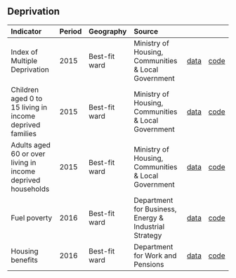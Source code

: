 ## Deprivation

| Indicator     | Period        | Geography       | Source      | &nbsp;        | &nbsp;         |
|:------------- |:------------- |:------------- |:------------- |:------------- | :------------- |
| Index of Multiple Deprivation | 2015 | Best-fit ward | Ministry of Housing, Communities & Local Government | [data](data/index_of_multiple_deprivation.csv) | [code](code/index_of_multiple_deprivation.R) |
| Children aged 0 to 15 living in income deprived families | 2015 | Best-fit ward | Ministry of Housing, Communities & Local Government | [data](data/child_poverty.csv) | [code](code/child_poverty.R) |
| Adults aged 60 or over living in income deprived households | 2015 | Best-fit ward | Ministry of Housing, Communities & Local Government | [data](data/older_people_in_deprivation.csv) | [code](code/older_people_in_deprivation.R) |
| Fuel poverty | 2016 | Best-fit ward | Department for Business, Energy & Industrial Strategy | [data](data/fuel_poverty.csv) | [code](code/fuel_poverty.R) |
| Housing benefits | 2016 | Best-fit ward | Department for Work and Pensions | [data](data/housing_benefit.csv) | [code](code/housing_benefit.R) |
